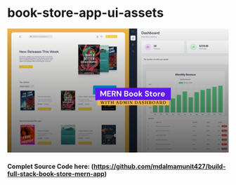 # book-store-app-ui-assets
![full-stack-book-store-mern-project](./assets/github-cover.png)

#### Complet Source Code here: (https://github.com/mdalmamunit427/build-full-stack-book-store-mern-app)


